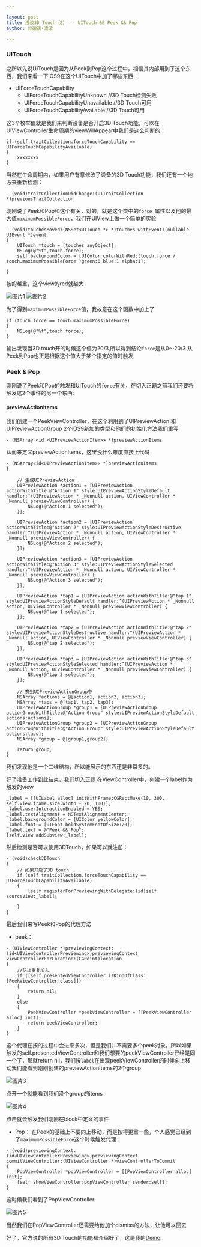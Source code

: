 ```yaml
---

layout: post
title: 浅谈3D Touch（2） -- UITouch && Peek && Pop
author: 尛破孩-波波

--- 
```


### UITouch

之所以先说UITouch是因为从Peek到Pop这个过程中，相信其内部用到了这个东西，我们来看一下iOS9在这个UITouch中加了哪些东西：

* UIForceTouchCapability
	* UIForceTouchCapabilityUnknown         //3D Touch检测失败
	* UIForceTouchCapabilityUnavailable     //3D Touch可用
	* UIForceTouchCapabilityAvailable       //3D Touch可用
	
这3个枚举值就是我们来判断设备是否开启3D Touch功能，可以在UIViewController生命周期的viewWillAppear中我们是这么判断的：

```objc
if (self.traitCollection.forceTouchCapability == UIForceTouchCapabilityAvailable)
{
	xxxxxxxx
}
```
当然在生命周期内，如果用户有意修改了设备的3D Touch功能，我们还有一个地方来重新检测：

```objc
- (void)traitCollectionDidChange:(UITraitCollection *)previousTraitCollection
```

刚刚说了Peek和Pop和这个有关，对的，就是这个类中的```force ```属性以及他的最大值```maximumPossibleForce```，我们在UIView上做一个简单的实验

```objc
- (void)touchesMoved:(NSSet<UITouch *> *)touches withEvent:(nullable UIEvent *)event
{
    UITouch *touch = [touches anyObject];
    NSLog(@"%f",touch.force);
    self.backgroundColor = [UIColor colorWithRed:(touch.force / touch.maximumPossibleForce )green:0 blue:1 alpha:1];
    
}
```
按的越重，这个view的red就越大

![图片1](/images/img-3.PNG)
![图片2](/images/img-4.PNG)


为了得到```maximumPossibleForce```值，我故意在这个函数中加上了

```objc
if (touch.force == touch.maximumPossibleForce)
{
    NSLog(@"%f",touch.force);
}
```
输出发现当3D touch开的时候这个值为20/3,所以得到结论```force```是从0～20/3
从Peek到Pop也正是根据这个值大于某个指定的值时触发

### Peek & Pop
刚刚说了Peek和Pop的触发和UITouch的```force```有关，在切入正题之前我们还要将触发这2个事件的另一个东西:

#### previewActionItems
我们创建一个PeekViewController，在这个利用到了UIPreviewAction 和 UIPreviewActionGroup 2个iOS9新加的类型和他们的初始化方法我们重写

```objc
- (NSArray <id <UIPreviewActionItem>> *)previewActionItems
```
从而来定义previewActionItems，这里没什么难度直接上代码

```objc
- (NSArray<id<UIPreviewActionItem>> *)previewActionItems
{
    
    // 生成UIPreviewAction
    UIPreviewAction *action1 = [UIPreviewAction actionWithTitle:@"Action 1" style:UIPreviewActionStyleDefault handler:^(UIPreviewAction * _Nonnull action, UIViewController * _Nonnull previewViewController) {
        NSLog(@"Action 1 selected");
    }];
    
    UIPreviewAction *action2 = [UIPreviewAction actionWithTitle:@"Action 2" style:UIPreviewActionStyleDestructive handler:^(UIPreviewAction * _Nonnull action, UIViewController * _Nonnull previewViewController) {
        NSLog(@"Action 2 selected");
    }];
    
    UIPreviewAction *action3 = [UIPreviewAction actionWithTitle:@"Action 3" style:UIPreviewActionStyleSelected handler:^(UIPreviewAction * _Nonnull action, UIViewController * _Nonnull previewViewController) {
        NSLog(@"Action 3 selected");
    }];
    
    UIPreviewAction *tap1 = [UIPreviewAction actionWithTitle:@"tap 1" style:UIPreviewActionStyleDefault handler:^(UIPreviewAction * _Nonnull action, UIViewController * _Nonnull previewViewController) {
        NSLog(@"tap 1 selected");
    }];
    
    UIPreviewAction *tap2 = [UIPreviewAction actionWithTitle:@"tap 2" style:UIPreviewActionStyleDestructive handler:^(UIPreviewAction * _Nonnull action, UIViewController * _Nonnull previewViewController) {
        NSLog(@"tap 2 selected");
    }];
    
    UIPreviewAction *tap3 = [UIPreviewAction actionWithTitle:@"tap 3" style:UIPreviewActionStyleSelected handler:^(UIPreviewAction * _Nonnull action, UIViewController * _Nonnull previewViewController) {
        NSLog(@"tap 3 selected");
    }];
    
    // 赛到UIPreviewActionGroup中
    NSArray *actions = @[action1, action2, action3];
    NSArray *taps = @[tap1, tap2, tap3];
    UIPreviewActionGroup *group1 = [UIPreviewActionGroup actionGroupWithTitle:@"Action Group" style:UIPreviewActionStyleDefault actions:actions];
    UIPreviewActionGroup *group2 = [UIPreviewActionGroup actionGroupWithTitle:@"Action Group" style:UIPreviewActionStyleDefault actions:taps];
    NSArray *group = @[group1,group2];
    
    return group;
}
```
我们发现他是一个二维结构，所以能展示的东西还是非常多的。

好了准备工作到此结束，我们切入正题
在ViewController中，创建一个label作为触发的view

```objc
_label = [[UILabel alloc] initWithFrame:CGRectMake(10, 300, self.view.frame.size.width - 20, 100)];
_label.userInteractionEnabled = YES;
_label.textAlignment = NSTextAlignmentCenter;
_label.backgroundColor = [UIColor yellowColor];
_label.font = [UIFont boldSystemFontOfSize:20];
_label.text = @"Peek && Pop";
[self.view addSubview:_label];
```
然后检测是否可以使用3DTouch，如果可以就注册：

```objc
- (void)check3DTouch
{
    // 如果开启了3D touch
    if (self.traitCollection.forceTouchCapability == UIForceTouchCapabilityAvailable)
    {
        [self registerForPreviewingWithDelegate:(id)self sourceView:_label];
        
    }
}
```

最后我们来写Peek和Pop的代理方法

+ peek：

```objc
- (UIViewController *)previewingContext:(id<UIViewControllerPreviewing>)previewingContext viewControllerForLocation:(CGPoint)location
{
    //防止重复加入
    if ([self.presentedViewController isKindOfClass:[PeekViewController class]])
    {
        return nil;
    }
    else
    {
        PeekViewController *peekViewController = [[PeekViewController alloc] init];
        return peekViewController;
    }
}
```

这个代理在按的过程中会进来多次，但是我们并不需要多个peek对象，所以如果触发的self.presentedViewController和我们想要的peekViewController已经是同一个了，那就return nil，我们按```label```在出现peekViewController的时候向上移动我们能看到刚刚创建的previewActionItems的2个group

![图片3](/images/img-5.png)

点开一个就能看到我们没个group的items

![图片4](/images/img-6.png)

点击就会触发我们刚刚在block中定义的事件

+ Pop：
在Peek的基础上不要向上移动，而是按得更重一些，个人感觉已经到了```maximumPossibleForce```这个时候触发代理：

```objc
- (void)previewingContext:(id<UIViewControllerPreviewing>)previewingContext commitViewController:(UIViewController *)viewControllerToCommit
{
    PopViewController *popViewController = [[PopViewController alloc] init];
    [self showViewController:popViewController sender:self];
}
```
这时候我们看到了PopViewController

![图片5](/images/img-7.png)

当然我们在PopViewController还需要给他加个dismiss的方法，让他可以回去

好了，官方说的所有3D Touch的功能都介绍好了，这是我的[Demo](https://github.com/wuhanbo555/3D-Touch-Demo.git)